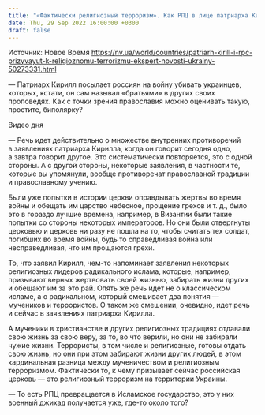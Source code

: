 ```yaml
---
title: "«Фактически религиозный терроризм». Как РПЦ в лице патриарха Кирилла смешивает мученичество и убийства украинцев — объясняет религиовед"
date: Thu, 29 Sep 2022 16:00:00 +0300
draft: false
---
```

Источник: Новое Время https://nv.ua/world/countries/patriarh-kirill-i-rpc-prizyvayut-k-religioznomu-terrorizmu-ekspert-novosti-ukrainy-50273331.html


— Патриарх Кирилл посылает россиян на войну убивать украинцев, которых, кстати, он сам называл «братьями» в других своих проповедях. Как с точки зрения православия можно оценивать такую, простите, биполярку?

 Видео дня   

— Речь идет действительно о множестве внутренних противоречий в заявлениях патриарха Кирилла, когда он говорит сегодня одно, а завтра говорит другое. Это систематически повторяется, это с одной стороны. А с другой стороны, некоторые заявления, в частности те, которые вы упомянули, вообще противоречат православной традиции и православному учению.

Были уже попытки в истории церкви оправдывать жертвы во время войны и обещать им царство небесное, прощение грехов и т. д., было это в гораздо лучшие времена, например, в Византии были такие попытки со стороны некоторых императоров. Но они были отвергнуты церковью и церковь ни разу не пошла на то, чтобы считать тех солдат, погибших во время войны, будь то справедливая война или несправедливая, что им прощаются грехи.

То, что заявил Кирилл, чем-то напоминает заявления некоторых религиозных лидеров радикального ислама, которые, например, призывают верных жертвовать своей жизнью, забирать жизни других и обещают им за это рай. Опять же речь идет не о классическом исламе, а о радикальном, который смешивает два понятия — мучеников и террористов. О таком же смешении, очевидно, идет речь и сейчас в заявлениях патриарха Кирилла.

А мученики в христианстве и других религиозных традициях отдавали свою жизнь за свою веру, за то, во что верили, но они не забирали чужие жизни. Террористы, в том числе и религиозные, готовы отдать свою жизнь, но они при этом забирают жизни других людей, в этом кардинальная разница между мученичеством и религиозным терроризмом. Фактически то, к чему призывает сейчас российская церковь — это религиозный терроризм на территории Украины.

— То есть РПЦ превращается в Исламское государство, это у них военный джихад получается уже, где-то около того?
